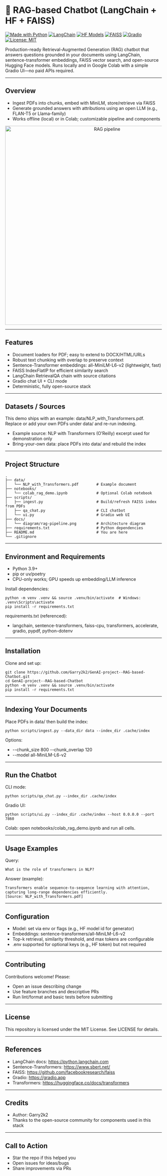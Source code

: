 # 🤖 RAG-based Chatbot (LangChain + HF + FAISS)

[![Made with Python](https://img.shields.io/badge/Made%20with-Python-3776AB?logo=python&logoColor=white)](https://www.python.org/)
[![LangChain](https://img.shields.io/badge/Powered%20by-LangChain-1C3C3C)](https://python.langchain.com)
[![HF Models](https://img.shields.io/badge/Models-Hugging%20Face-F9A03C?logo=huggingface&logoColor=white)](https://huggingface.co/models)
[![FAISS](https://img.shields.io/badge/Vector%20DB-FAISS-009688)](https://github.com/facebookresearch/faiss)
[![Gradio](https://img.shields.io/badge/UI-Gradio-00B4AB)](https://gradio.app)
[![License: MIT](https://img.shields.io/badge/License-MIT-green.svg)](LICENSE)

Production-ready Retrieval-Augmented Generation (RAG) chatbot that answers questions grounded in your documents using LangChain, sentence-transformer embeddings, FAISS vector search, and open-source Hugging Face models. Runs locally and in Google Colab with a simple Gradio UI—no paid APIs required.

---

## Overview
- Ingest PDFs into chunks, embed with MiniLM, store/retrieve via FAISS
- Generate grounded answers with attributions using an open LLM (e.g., FLAN-T5 or Llama-family)
- Works offline (local) or in Colab; customizable pipeline and components

<p align="center">
  <img alt="RAG pipeline" src="docs/diagram/rag-pipeline.png" width="640" />
</p>

---

## Features
- Document loaders for PDF; easy to extend to DOCX/HTML/URLs
- Robust text chunking with overlap to preserve context
- Sentence-Transformer embeddings: all-MiniLM-L6-v2 (lightweight, fast)
- FAISS IndexFlatIP for efficient similarity search
- LangChain RetrievalQA chain with source citations
- Gradio chat UI + CLI mode
- Deterministic, fully open-source stack

---

## Datasets / Sources
This demo ships with an example: data/NLP_with_Transformers.pdf. Replace or add your own PDFs under data/ and re-run indexing.

- Example source: NLP with Transformers (O’Reilly) excerpt used for demonstration only
- Bring-your-own data: place PDFs into data/ and rebuild the index

---

## Project Structure
```
.
├── data/
│   └── NLP_with_Transformers.pdf        # Example document
├── notebooks/
│   └── colab_rag_demo.ipynb             # Optional Colab notebook
├── scripts/
│   ├── ingest.py                        # Build/refresh FAISS index from PDFs
│   ├── qa_chat.py                       # CLI chatbot
│   └── ui.py                            # Gradio web UI
├── docs/
│   └── diagram/rag-pipeline.png         # Architecture diagram
├── requirements.txt                     # Python dependencies
├── README.md                            # You are here
└── .gitignore
```

---

## Environment and Requirements
- Python 3.9+
- pip or uv/poetry
- CPU-only works; GPU speeds up embedding/LLM inference

Install dependencies:
```
python -m venv .venv && source .venv/bin/activate  # Windows: .venv\Scripts\activate
pip install -r requirements.txt
```

requirements.txt (referenced):
- langchain, sentence-transformers, faiss-cpu, transformers, accelerate, gradio, pypdf, python-dotenv

---

## Installation
Clone and set up:
```
git clone https://github.com/Garry2k2/GenAI-project--RAG-based-Chatbot.git
cd GenAI-project--RAG-based-Chatbot
python -m venv .venv && source .venv/bin/activate
pip install -r requirements.txt
```

---

## Indexing Your Documents
Place PDFs in data/ then build the index:
```
python scripts/ingest.py --data_dir data --index_dir .cache/index
```
Options:
- --chunk_size 800 --chunk_overlap 120
- --model all-MiniLM-L6-v2

---

## Run the Chatbot
CLI mode:
```
python scripts/qa_chat.py --index_dir .cache/index
```
Gradio UI:
```
python scripts/ui.py --index_dir .cache/index --host 0.0.0.0 --port 7860
```
Colab: open notebooks/colab_rag_demo.ipynb and run all cells.

---

## Usage Examples
Query:
```
What is the role of transformers in NLP?
```
Answer (example):
```
Transformers enable sequence-to-sequence learning with attention, capturing long-range dependencies efficiently.
[Source: NLP_with_Transformers.pdf]
```

---

## Configuration
- Model: set via env or flags (e.g., HF model id for generator)
- Embeddings: sentence-transformers/all-MiniLM-L6-v2
- Top-k retrieval, similarity threshold, and max tokens are configurable
- .env supported for optional keys (e.g., HF token) but not required

---

## Contributing
Contributions welcome! Please:
- Open an issue describing change
- Use feature branches and descriptive PRs
- Run lint/format and basic tests before submitting

---

## License
This repository is licensed under the MIT License. See LICENSE for details.

---

## References
- LangChain docs: https://python.langchain.com
- Sentence-Transformers: https://www.sbert.net/
- FAISS: https://github.com/facebookresearch/faiss
- Gradio: https://gradio.app
- Transformers: https://huggingface.co/docs/transformers

---

## Credits
- Author: Garry2k2
- Thanks to the open-source community for components used in this stack

---

## Call to Action
- Star the repo if this helped you
- Open issues for ideas/bugs
- Share improvements via PRs
